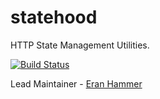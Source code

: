 # statehood

HTTP State Management Utilities.

[![Build Status](https://secure.travis-ci.org/hapijs/statehood.png)](http://travis-ci.org/hapijs/statehood)

Lead Maintainer - [Eran Hammer](https://github.com/hueniverse)
